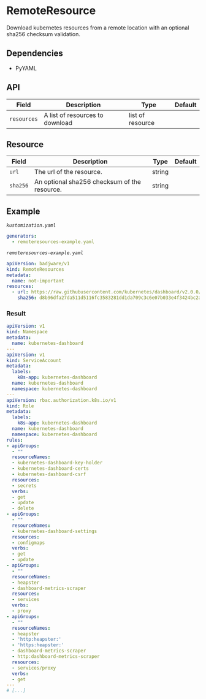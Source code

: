 # RemoteResource

Download kubernetes resources from a remote location with an optional sha256 checksum validation.

## Dependencies

* PyYAML

## API

| Field | Description | Type |  Default |
| --- | --- | --- | --- |
| `resources` | A list of resources to download | list of resource | |

## Resource
| Field | Description | Type |  Default |
| --- | --- | --- | --- |
| `url` | The url of the resource. | string | |
| `sha256` | An optional sha256 checksum of the resource. | string | |

## Example

*`kustomization.yaml`*
``` yaml
generators:
  - remoteresources-example.yaml
```

*`remoteresources-example.yaml`*
``` yaml
apiVersion: badjware/v1
kind: RemoteResources
metadata:
  name: not-important
resources:
  - url: https://raw.githubusercontent.com/kubernetes/dashboard/v2.0.0/aio/deploy/recommended.yaml
    sha256: d8b96dfa27da511d5116fc3583281dd1da709c3c6e07b033e4f3424bc2ab64c8
```

### Result
``` yaml
apiVersion: v1
kind: Namespace
metadata:
  name: kubernetes-dashboard
---
apiVersion: v1
kind: ServiceAccount
metadata:
  labels:
    k8s-app: kubernetes-dashboard
  name: kubernetes-dashboard
  namespace: kubernetes-dashboard
---
apiVersion: rbac.authorization.k8s.io/v1
kind: Role
metadata:
  labels:
    k8s-app: kubernetes-dashboard
  name: kubernetes-dashboard
  namespace: kubernetes-dashboard
rules:
- apiGroups:
  - ""
  resourceNames:
  - kubernetes-dashboard-key-holder
  - kubernetes-dashboard-certs
  - kubernetes-dashboard-csrf
  resources:
  - secrets
  verbs:
  - get
  - update
  - delete
- apiGroups:
  - ""
  resourceNames:
  - kubernetes-dashboard-settings
  resources:
  - configmaps
  verbs:
  - get
  - update
- apiGroups:
  - ""
  resourceNames:
  - heapster
  - dashboard-metrics-scraper
  resources:
  - services
  verbs:
  - proxy
- apiGroups:
  - ""
  resourceNames:
  - heapster
  - 'http:heapster:'
  - 'https:heapster:'
  - dashboard-metrics-scraper
  - http:dashboard-metrics-scraper
  resources:
  - services/proxy
  verbs:
  - get
---
# [...]
```